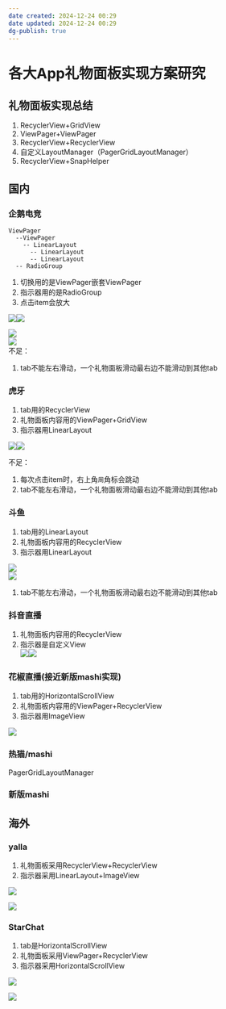 ```yaml
---
date created: 2024-12-24 00:29
date updated: 2024-12-24 00:29
dg-publish: true
---
```


# 各大App礼物面板实现方案研究

## 礼物面板实现总结

1. RecyclerView+GridView
2. ViewPager+ViewPager
3. RecyclerView+RecyclerView
4. 自定义LayoutManager（PagerGridLayoutManager）
5. RecyclerView+SnapHelper

## 国内

### 企鹅电竞

```
ViewPager
  --ViewPager
    -- LinearLayout
      -- LinearLayout
      -- LinearLayout
  -- RadioGroup
```

1. 切换用的是ViewPager嵌套ViewPager
2. 指示器用的是RadioGroup
3. 点击item会放大

![](http://note.youdao.com/yws/res/44926/533B944A33A4403FAACA5B0A83C3E523#id=WLTcj&originalType=binary&ratio=1&rotation=0&showTitle=false&status=done&style=none&title=)![](https://cdn.nlark.com/yuque/0/2023/png/694278/1688403410481-1fa6bab5-27fe-4fe5-a706-52d5b72e4e57.png#averageHue=%23e3e3e3&clientId=u3ce12287-d71c-4&from=paste&id=u2ce2ab86&originHeight=332&originWidth=810&originalType=url&ratio=1.5&rotation=0&showTitle=false&status=done&style=none&taskId=ua3754827-fe8f-4542-a403-ddb0ae125f3&title=)

![](http://note.youdao.com/yws/res/44934/732F90E499E64E64B45B1218897385B7#id=VStD1&originalType=binary&ratio=1&rotation=0&showTitle=false&status=done&style=none&title=)<br />![](https://cdn.nlark.com/yuque/0/2023/png/694278/1688403419456-5c891f1f-321e-4e3c-8f30-a883ce1efa47.png#averageHue=%23f8f4ee&clientId=u3ce12287-d71c-4&from=paste&id=uddd29f92&originHeight=532&originWidth=692&originalType=url&ratio=1.5&rotation=0&showTitle=false&status=done&style=none&taskId=udb9f43ba-a3fd-4908-8003-57deac0db10&title=)<br />不足：

1. tab不能左右滑动，一个礼物面板滑动最右边不能滑动到其他tab

### 虎牙

1. tab用的RecyclerView
2. 礼物面板内容用的ViewPager+GridView
3. 指示器用LinearLayout

![](http://note.youdao.com/yws/res/44939/4330CF1F85894EECBEA47A36CBACF564#id=QTtPw&originalType=binary&ratio=1&rotation=0&showTitle=false&status=done&style=none&title=)![](https://cdn.nlark.com/yuque/0/2023/png/694278/1688403425684-67861bdd-26a4-4119-8ea8-57bb142b0d0c.png#averageHue=%23e8e7e6&clientId=u3ce12287-d71c-4&from=paste&id=u2a952056&originHeight=658&originWidth=960&originalType=url&ratio=1.5&rotation=0&showTitle=false&status=done&style=none&taskId=u53129848-bfd3-4c67-a7c7-7b0e323c0a7&title=)

不足：

1. 每次点击item时，右上角`周`角标会跳动
2. tab不能左右滑动，一个礼物面板滑动最右边不能滑动到其他tab

### 斗鱼

1. tab用的LinearLayout
2. 礼物面板内容用的RecyclerView
3. 指示器用LinearLayout

![](https://cdn.nlark.com/yuque/0/2023/png/694278/1688403432402-9591cb1f-b7d8-45a0-9e46-567e73a9b43f.png#averageHue=%23eae8e8&clientId=u3ce12287-d71c-4&from=paste&id=ucfa97712&originHeight=406&originWidth=876&originalType=url&ratio=1.5&rotation=0&showTitle=false&status=done&style=none&taskId=u24a33b13-921d-429e-98bf-5af549e93ff&title=)<br />![](http://note.youdao.com/yws/res/44958/3E2273BDD73148798B3F19799A4A0A73#id=E0WRw&originalType=binary&ratio=1&rotation=0&showTitle=false&status=done&style=none&title=)

1. tab不能左右滑动，一个礼物面板滑动最右边不能滑动到其他tab

### 抖音直播

1. 礼物面板内容用的RecyclerView
2. 指示器是自定义View<br />![](http://note.youdao.com/yws/res/44964/00BD5E9325D2490DAFFA35828D0135C0#id=jAj6T&originalType=binary&ratio=1&rotation=0&showTitle=false&status=done&style=none&title=)![](https://cdn.nlark.com/yuque/0/2023/png/694278/1688403439634-74d96334-7621-49d9-85de-952c71fcb086.png#averageHue=%23e4e2e2&clientId=u3ce12287-d71c-4&from=paste&id=u0516c367&originHeight=258&originWidth=848&originalType=url&ratio=1.5&rotation=0&showTitle=false&status=done&style=none&taskId=ua20a0ec9-8fb8-499f-a367-7164020b58c&title=)

### 花椒直播(接近新版mashi实现)

1. tab用的HorizontalScrollView
2. 礼物面板内容用的ViewPager+RecyclerView
3. 指示器用ImageView

![](https://note.youdao.com/src/E56E135564E946D7860AAEEE68EFC57E#id=Ougnu&originalType=binary&ratio=1&rotation=0&showTitle=false&status=done&style=none&title=)

### 热猫/mashi

PagerGridLayoutManager

### 新版mashi

## 海外

### yalla

1. 礼物面板采用RecyclerView+RecyclerView
2. 指示器采用LinearLayout+ImageView

![](https://note.youdao.com/src/8F6C098A5993403C9E8F8AD84B3ED4E4#id=kkFc0&originalType=binary&ratio=1&rotation=0&showTitle=false&status=done&style=none&title=)

![](https://note.youdao.com/src/488F2A5F94F14A63A7260CC5F970BA2D#id=r6VU6&originalType=binary&ratio=1&rotation=0&showTitle=false&status=done&style=none&title=)

### StarChat

1. tab是HorizontalScrollView
2. 礼物面板采用ViewPager+RecyclerView
3. 指示器采用HorizontalScrollView

![](https://note.youdao.com/src/A076BF6D835B434B928900A604578FB3#id=pGqsq&originalType=binary&ratio=1&rotation=0&showTitle=false&status=done&style=none&title=)

![](https://note.youdao.com/src/1C5596208F5645A1974CFEC033406370#id=B45Lq&originalType=binary&ratio=1&rotation=0&showTitle=false&status=done&style=none&title=)
